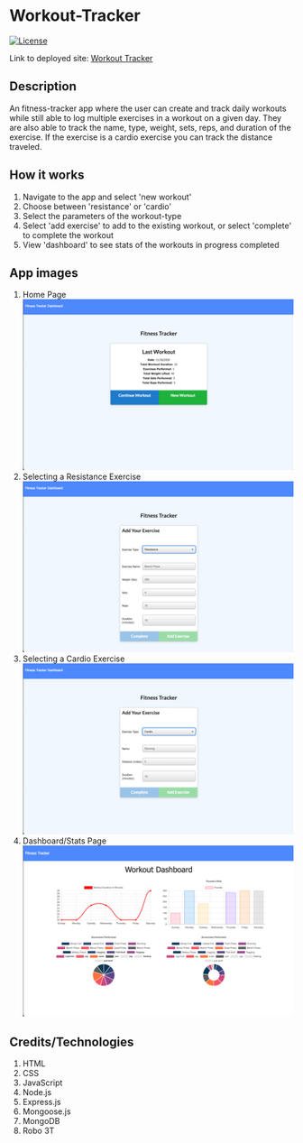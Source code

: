 # Workout-Tracker

[![License](https://img.shields.io/badge/License-MIT-blue.svg)](https://opensource.org/licenses/MIT)

Link to deployed site: [Workout Tracker](https://fierce-hamlet-55434.herokuapp.com/)

## Description
An fitness-tracker app where the user can create and track daily workouts while still able to log multiple exercises in a workout on a given day. They are also able to track the name, type, weight, sets, reps, and duration of the exercise. If the exercise is a cardio exercise you can track the distance traveled.

## How it works
1. Navigate to the app and select 'new workout'
2. Choose between 'resistance' or 'cardio'
3. Select the parameters of the workout-type
4. Select 'add exercise' to add to the existing workout, or select 'complete' to complete the workout
5. View 'dashboard' to see stats of the workouts in progress completed

## App images
1. Home Page
![Workout Tracker](public/images/fitnessTrackerHome.png)
2. Selecting a Resistance Exercise
![Workout Tracker](public/images/resistance.png)
3. Selecting a Cardio Exercise
![Workout Tracker](public/images/cardio.png)
4. Dashboard/Stats Page
![Workout Tracker](public/images/stats.png)

## Credits/Technologies
1. HTML
2. CSS
3. JavaScript
4. Node.js
5. Express.js
6. Mongoose.js
7. MongoDB
8. Robo 3T